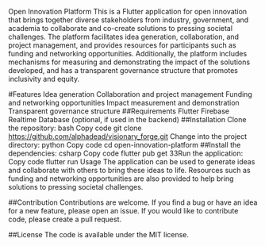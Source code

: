 Open Innovation Platform
This is a Flutter application for open innovation that brings together diverse stakeholders from industry, government, and academia to collaborate and co-create solutions to pressing societal challenges. The platform facilitates idea generation, collaboration, and project management, and provides resources for participants such as funding and networking opportunities. Additionally, the platform includes mechanisms for measuring and demonstrating the impact of the solutions developed, and has a transparent governance structure that promotes inclusivity and equity.

#Features
Idea generation
Collaboration and project management
Funding and networking opportunities
Impact measurement and demonstration
Transparent governance structure
##Requirements
Flutter
Firebase Realtime Database (optional, if used in the backend)
##Installation
Clone the repository:
bash
Copy code
git clone https://github.com/alphadead/visionary_forge.git
Change into the project directory:
python
Copy code
cd open-innovation-platform
##Install the dependencies:
csharp
Copy code
flutter pub get
33Run the application:
Copy code
flutter run
Usage
The application can be used to generate ideas and collaborate with others to bring these ideas to life. Resources such as funding and networking opportunities are also provided to help bring solutions to pressing societal challenges.

##Contribution
Contributions are welcome. If you find a bug or have an idea for a new feature, please open an issue. If you would like to contribute code, please create a pull request.

##License
The code is available under the MIT license.
